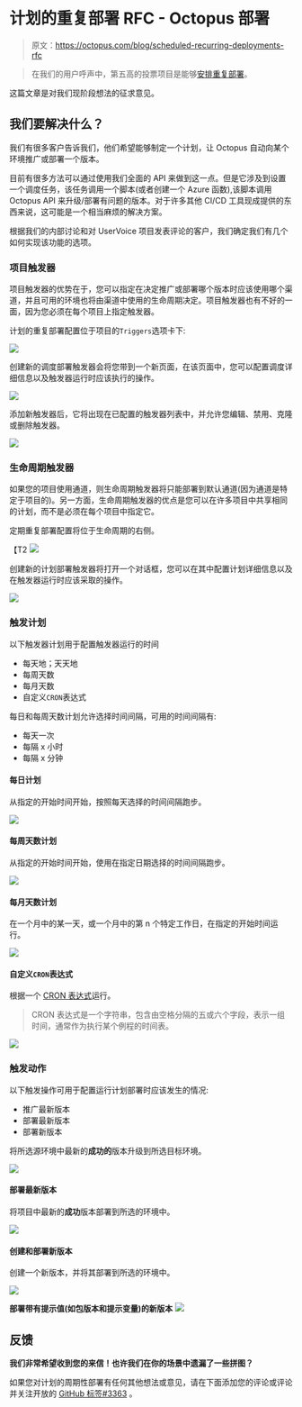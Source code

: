 # 计划的重复部署 RFC - Octopus 部署

> 原文：<https://octopus.com/blog/scheduled-recurring-deployments-rfc>

> 在我们的用户呼声中，第五高的投票项目是能够[安排重复部署](https://octopusdeploy.uservoice.com/forums/170787-general/suggestions/6599104-recurring-scheduled-deployments)。

这篇文章是对我们现阶段想法的征求意见。

## 我们要解决什么？

我们有很多客户告诉我们，他们希望能够制定一个计划，让 Octopus 自动向某个环境推广或部署一个版本。

目前有很多方法可以通过使用我们全面的 API 来做到这一点。但是它涉及到设置一个调度任务，该任务调用一个脚本(或者创建一个 Azure 函数),该脚本调用 Octopus API 来升级/部署有问题的版本。对于许多其他 CI/CD 工具现成提供的东西来说，这可能是一个相当麻烦的解决方案。

根据我们的内部讨论和对 UserVoice 项目发表评论的客户，我们确定我们有几个如何实现该功能的选项。

### 项目触发器

项目触发器的优势在于，您可以指定在决定推广或部署哪个版本时应该使用哪个渠道，并且可用的环境也将由渠道中使用的生命周期决定。项目触发器也有不好的一面，因为您必须在每个项目上指定触发器。

计划的重复部署配置位于项目的`Triggers`选项卡下:

[![](img/f9bd8e8a47f858dd69cdb4da42dd993d.png)](#)

创建新的调度部署触发器会将您带到一个新页面，在该页面中，您可以配置调度详细信息以及触发器运行时应该执行的操作。

[![](img/0f94d48b5910969b8a84c1396b98afb6.png)](#)

添加新触发器后，它将出现在已配置的触发器列表中，并允许您编辑、禁用、克隆或删除触发器。

[![](img/2dbffe92024a0a48307a525b66c5ca33.png)](#)

### 生命周期触发器

如果您的项目使用通道，则生命周期触发器将只能部署到默认通道(因为通道是特定于项目的)。另一方面，生命周期触发器的优点是您可以在许多项目中共享相同的计划，而不是必须在每个项目中指定它。

定期重复部署配置将位于生命周期的右侧。

【T2 ![](img/aa664d53ef0ffcb4debe536fa52e8bba.png)

创建新的计划部署触发器将打开一个对话框，您可以在其中配置计划详细信息以及在触发器运行时应该采取的操作。

[![](img/ab184351ef464d4853a9a80db9dc2da4.png)](#)

### 触发计划

以下触发器计划用于配置触发器运行的时间

*   每天地；天天地
*   每周天数
*   每月天数
*   自定义`CRON`表达式

每日和每周天数计划允许选择时间间隔，可用的时间间隔有:

*   每天一次
*   每隔 x 小时
*   每隔 x 分钟

#### 每日计划

从指定的开始时间开始，按照每天选择的时间间隔跑步。

[![](img/8fc57c8b5b5a1e2b2f08cca70e1edc4c.png)](#)

#### 每周天数计划

从指定的开始时间开始，使用在指定日期选择的时间间隔跑步。

[![](img/c4ba247783ef91c340f67144d148638a.png)](#)

#### 每月天数计划

在一个月中的某一天，或一个月中的第 n 个特定工作日，在指定的开始时间运行。

[![](img/8622d883526d83ddba981ac9536c5cdc.png)](#)

#### 自定义`CRON`表达式

根据一个 [CRON 表达式](https://en.wikipedia.org/wiki/Cron#CRON_expression)运行。

> CRON 表达式是一个字符串，包含由空格分隔的五或六个字段，表示一组时间，通常作为执行某个例程的时间表。

[![](img/5267fd927c9c16af7e8184eaac992ae7.png)](#)

### 触发动作

以下触发操作可用于配置运行计划部署时应该发生的情况:

*   推广最新版本
*   部署最新版本
*   部署新版本

将所选源环境中最新的**成功的**版本升级到所选目标环境。

[![](img/6214e964792cd30b145f3549f7f006e8.png)](#)

#### 部署最新版本

将项目中最新的**成功**版本部署到所选的环境中。

[![](img/d04988f2253e11f0c78ca53a95f0231a.png)](#)

#### 创建和部署新版本

创建一个新版本，并将其部署到所选的环境中。

[![](img/1182d52b622c58cd0b692d526804b93a.png)](#)

**部署带有提示值(如包版本和提示变量)的新版本** [![](img/e30247458b1f1874a10fd25a45676285.png)](#)

## 反馈

**我们非常希望收到您的来信！也许我们在你的场景中遗漏了一些拼图？**

如果您对计划的周期性部署有任何其他想法或意见，请在下面添加您的评论或评论并关注开放的 [GitHub 标签#3363](https://github.com/OctopusDeploy/Issues/issues/3633) 。